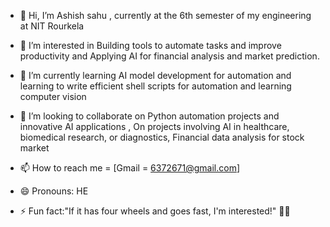 - 👋 Hi, I’m Ashish sahu , currently at the 6th semester of my engineering at NIT Rourkela
- 👀 I’m interested in Building tools to automate tasks and improve productivity and Applying AI for financial analysis and market prediction.
- 🌱 I’m currently learning  AI model development for automation and learning to write efficient shell scripts for automation and learning computer vision

- 💞️ I’m looking to collaborate on Python automation projects and innovative AI applications , On projects involving AI in healthcare, biomedical research, or diagnostics, Financial data analysis for stock market


- 📫 How to reach me = [Gmail = 6372671@gmail.com] 
- 😄 Pronouns: HE
- ⚡ Fun fact:"If it has four wheels and goes fast, I'm interested!" 🚗💨

<!---
Ashish-s2/Ashish-s2 is a ✨ special ✨ repository because its `README.md` (this file) appears on your GitHub profile.
You can click the Preview link to take a look at your changes.
--->
